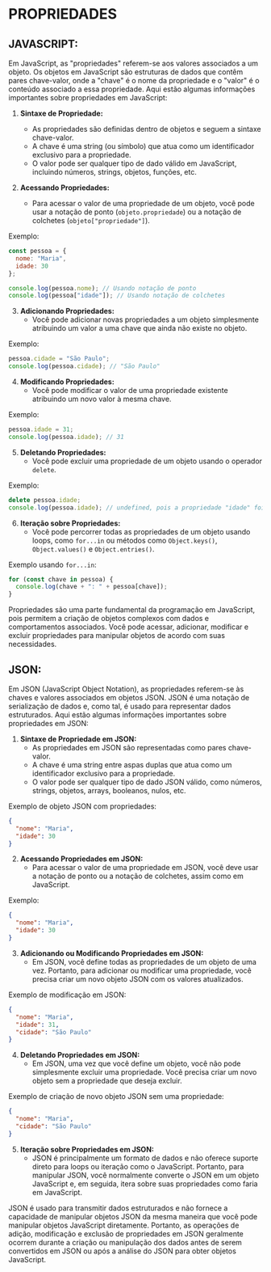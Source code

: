 # PROPRIEDADES
## JAVASCRIPT:
Em JavaScript, as "propriedades" referem-se aos valores associados a um objeto. Os objetos em JavaScript são estruturas de dados que contêm pares chave-valor, onde a "chave" é o nome da propriedade e o "valor" é o conteúdo associado a essa propriedade. Aqui estão algumas informações importantes sobre propriedades em JavaScript:

1. **Sintaxe de Propriedade:**
   - As propriedades são definidas dentro de objetos e seguem a sintaxe chave-valor.
   - A chave é uma string (ou símbolo) que atua como um identificador exclusivo para a propriedade.
   - O valor pode ser qualquer tipo de dado válido em JavaScript, incluindo números, strings, objetos, funções, etc.

2. **Acessando Propriedades:**
   - Para acessar o valor de uma propriedade de um objeto, você pode usar a notação de ponto (`objeto.propriedade`) ou a notação de colchetes (`objeto["propriedade"]`).

Exemplo:

```javascript
const pessoa = {
  nome: "Maria",
  idade: 30
};

console.log(pessoa.nome); // Usando notação de ponto
console.log(pessoa["idade"]); // Usando notação de colchetes
```

3. **Adicionando Propriedades:**
   - Você pode adicionar novas propriedades a um objeto simplesmente atribuindo um valor a uma chave que ainda não existe no objeto.

Exemplo:

```javascript
pessoa.cidade = "São Paulo";
console.log(pessoa.cidade); // "São Paulo"
```

4. **Modificando Propriedades:**
   - Você pode modificar o valor de uma propriedade existente atribuindo um novo valor à mesma chave.

Exemplo:

```javascript
pessoa.idade = 31;
console.log(pessoa.idade); // 31
```

5. **Deletando Propriedades:**
   - Você pode excluir uma propriedade de um objeto usando o operador `delete`.

Exemplo:

```javascript
delete pessoa.idade;
console.log(pessoa.idade); // undefined, pois a propriedade "idade" foi excluída
```

6. **Iteração sobre Propriedades:**
   - Você pode percorrer todas as propriedades de um objeto usando loops, como `for...in` ou métodos como `Object.keys()`, `Object.values()` e `Object.entries()`.

Exemplo usando `for...in`:

```javascript
for (const chave in pessoa) {
  console.log(chave + ": " + pessoa[chave]);
}
```

Propriedades são uma parte fundamental da programação em JavaScript, pois permitem a criação de objetos complexos com dados e comportamentos associados. Você pode acessar, adicionar, modificar e excluir propriedades para manipular objetos de acordo com suas necessidades.

## JSON:
Em JSON (JavaScript Object Notation), as propriedades referem-se às chaves e valores associados em objetos JSON. JSON é uma notação de serialização de dados e, como tal, é usado para representar dados estruturados. Aqui estão algumas informações importantes sobre propriedades em JSON:

1. **Sintaxe de Propriedade em JSON:**
   - As propriedades em JSON são representadas como pares chave-valor.
   - A chave é uma string entre aspas duplas que atua como um identificador exclusivo para a propriedade.
   - O valor pode ser qualquer tipo de dado JSON válido, como números, strings, objetos, arrays, booleanos, nulos, etc.

Exemplo de objeto JSON com propriedades:

```json
{
  "nome": "Maria",
  "idade": 30
}
```

2. **Acessando Propriedades em JSON:**
   - Para acessar o valor de uma propriedade em JSON, você deve usar a notação de ponto ou a notação de colchetes, assim como em JavaScript.

Exemplo:

```json
{
  "nome": "Maria",
  "idade": 30
}
```

3. **Adicionando ou Modificando Propriedades em JSON:**
   - Em JSON, você define todas as propriedades de um objeto de uma vez. Portanto, para adicionar ou modificar uma propriedade, você precisa criar um novo objeto JSON com os valores atualizados.

Exemplo de modificação em JSON:

```json
{
  "nome": "Maria",
  "idade": 31,
  "cidade": "São Paulo"
}
```

4. **Deletando Propriedades em JSON:**
   - Em JSON, uma vez que você define um objeto, você não pode simplesmente excluir uma propriedade. Você precisa criar um novo objeto sem a propriedade que deseja excluir.

Exemplo de criação de novo objeto JSON sem uma propriedade:

```json
{
  "nome": "Maria",
  "cidade": "São Paulo"
}
```

5. **Iteração sobre Propriedades em JSON:**
   - JSON é principalmente um formato de dados e não oferece suporte direto para loops ou iteração como o JavaScript. Portanto, para manipular JSON, você normalmente converte o JSON em um objeto JavaScript e, em seguida, itera sobre suas propriedades como faria em JavaScript.

JSON é usado para transmitir dados estruturados e não fornece a capacidade de manipular objetos JSON da mesma maneira que você pode manipular objetos JavaScript diretamente. Portanto, as operações de adição, modificação e exclusão de propriedades em JSON geralmente ocorrem durante a criação ou manipulação dos dados antes de serem convertidos em JSON ou após a análise do JSON para obter objetos JavaScript.